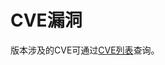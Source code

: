 # CVE漏洞<a name="ZH-CN_TOPIC_0228206866"></a>

版本涉及的CVE可通过[CVE列表](https://cve.openeuler.org/#/CVE)查询。

